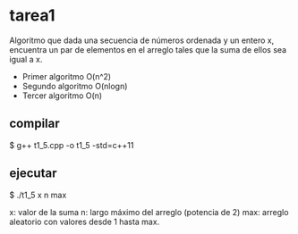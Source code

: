 # tarea1
Algoritmo que dada una secuencia de números ordenada y un entero x, encuentra un par de elementos en el arreglo tales que la suma de ellos sea igual a x.
- Primer algoritmo O(n^2)
- Segundo algoritmo O(nlogn)
- Tercer algoritmo O(n)

## compilar
$ g++ t1_5.cpp -o t1_5 -std=c++11

## ejecutar
$ ./t1_5 x n max 

x: valor de la suma
n: largo máximo del arreglo (potencia de 2)
max: arreglo aleatorio con valores desde 1 hasta max.